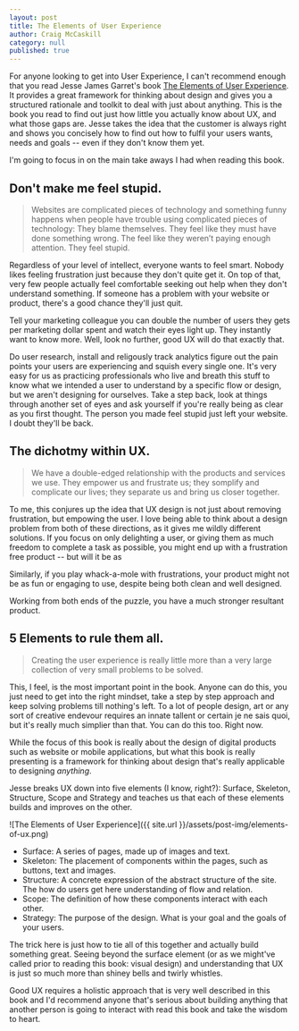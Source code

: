 ```yaml
---
layout: post
title: The Elements of User Experience
author: Craig McCaskill
category: null
published: true
---
```

For anyone looking to get into User Experience, I can't recommend enough that you read Jesse James Garret's book [The Elements of User Experience](http://www.amazon.com/The-Elements-User-Experience-User-Centered/dp/0321683684/ "The Elements of User Experience"). It provides a great framework for thinking about design and gives you a structured rationale and toolkit to deal with just about anything. This is the book you read to find out just how little you actually know about UX, and what those gaps are. Jesse takes the idea that the customer is always right and shows you concisely how to find out how to fulfil your users wants, needs and goals -- even if they don't know them yet.

I'm going to focus in on the main take aways I had when reading this book. 

<!-- more -->

## Don't make me feel stupid.
> Websites are complicated pieces of technology and something funny happens when people have trouble using complicated pieces of technology: They blame themselves. They feel like they must have done something wrong. The feel like they weren’t paying enough attention. They feel stupid.

Regardless of your level of intellect, everyone wants to feel smart. Nobody likes feeling frustration just because they don't quite get it. On top of that, very few people actually feel comfortable seeking out help when they don't understand something. If someone has a problem with your website or product, there's a good chance they'll just quit. 

Tell your marketing colleague you can double the number of users they gets per marketing dollar spent and watch their eyes light up. They instantly want to know more. Well, look no further, good UX will do that exactly that.

Do user research, install and religously track analytics figure out the pain points your users are experiencing and squish every single one. It's very easy for us as practicing professionals who live and breath this stuff to know what we intended a user to understand by a specific flow or design, but we aren't designing for ourselves. Take a step back, look at things through another set of eyes and ask yourself if you're really being as clear as you first thought. The person you made feel stupid just left your website. I doubt they'll be back.

## The dichotmy within UX.

> We have a double-edged relationship with the products and services we use. They empower us and frustrate us; they somplify and complicate our lives; they separate us and bring us closer together.

To me, this conjures up the idea that UX design is not just about removing frustration, but empowing the user. I love being able to think about a design problem from both of these directions, as it gives me wildly different solutions. If you focus on only delighting a user, or giving them as much freedom to complete a task as possible, you might end up with a frustration free product -- but will it be as 

Similarly, if you play whack-a-mole with frustrations, your product might not be as fun or engaging to use, despite being both clean and well designed.

Working from both ends of the puzzle, you have a much stronger resultant product.

## 5 Elements to rule them all.

> Creating the user experience is really little more than a very large collection of very small problems to be solved.

This, I feel, is the most important point in the book. Anyone can do this, you just need to get into the right mindset, take a step by step approach and keep solving problems till nothing's left. To a lot of people design, art or any sort of creative endevour requires an innate tallent or certain je ne sais quoi, but it's really much simplier than that. You can do this too. Right now. 

While the focus of this book is really about the design of digital products such as website or mobile applications, but what this book is really presenting is a framework for thinking about design that's really applicable to designing *anything*.

Jesse breaks UX down into five elements (I know, right?): Surface, Skeleton, Structure, Scope and Strategy and teaches us that each of these elements builds and improves on the other. 

![The Elements of User Experience]({{ site.url }}/assets/post-img/elements-of-ux.png)

*	Surface: A series of pages, made up of images and text.
*	Skeleton: The placement of components within the pages, such as buttons, text and images.
*	Structure: A concrete expression of the abstract structure of the site. The how do users get here understanding of flow and relation.
*	Scope: The definition of how these components interact with each other.
*	Strategy: The purpose of the design. What is your goal and the goals of your users.

The trick here is just how to tie all of this together and actually build something great. Seeing beyond the surface element (or as we might've called prior to reading this book: visual design) and understanding that UX is just so much more than shiney bells and twirly whistles. 

Good UX requires a holistic approach that is very well described in this book and I'd recommend anyone that's serious about building anything that another person is going to interact with read this book and take the wisdom to heart.




